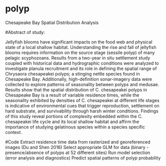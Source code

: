 # polyp
Chesapeake Bay Spatial Distribution Analysis 

#Abstract of study: 

Jellyfish blooms have significant impacts on the food web and physical state of a local shallow habitat. Understanding the rise and fall of jellyfish blooms requires information on the source stage (sessile polyp) of many pelagic scyphozoans. Results from a two-year in situ settlement study coupled with historical data and hydrographic conditions were analyzed to investigate planula recruitment and its role in defining the spatial range of Chrysaora chesapeakei polyps; a stinging nettle species found in Chesapeake Bay. Additionally, high-definition sonar-imagery data were collected to explore patterns of seasonality between polyps and medusae. Results show that the spatial distribution of C. chesapeakei polyps in Chesapeake Bay is a result of variable residence times, while the seasonality exhibited by densities of C. chesapeakei at different life stages is indicative of environmental cues that trigger reproduction, settlement on hard substrate, and survivability through harsh winter conditions. Findings of this study reveal portions of complexity embedded within the C. chesapeakei life cycle and its local shallow habitat and affirm the importance of studying gelatinous species within a species specific context. 

#Code 
Extract residence time data from rasterized and georeferenced images (Du and Shen 2016)
Select appropriate GLM for data (binary - presence/absence of polyps at 52 different sites)
Run model selection (error analysis and diagnostics) 
Predict spatial patterns of polyp probability
